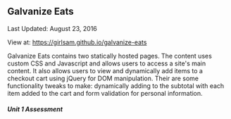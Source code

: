 ## Galvanize Eats
Last Updated: August 23, 2016

View at: https://girlsam.github.io/galvanize-eats

Galvanize Eats contains two statically hosted pages. The content uses custom CSS and Javascript and allows users to access a site's main content. It also allows users to view and dynamically add items to a checkout cart using jQuery for DOM manipulation. Their are some functionality tweaks to make: dynamically adding to the subtotal with each item added to the cart and form validation for personal information.

##### Unit 1 Assessment
